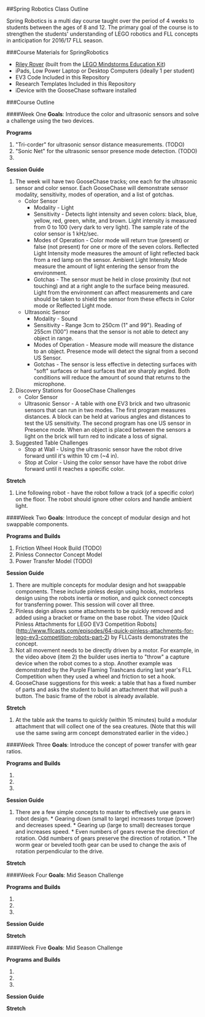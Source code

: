 ##Spring Robotics Class Outline

Spring Robotics is a multi day course taught over the period of 4 weeks to students between the ages of 8 and 12. The primary goal of the course is to strengthen the students' understanding of LEGO robotics and FLL concepts in anticipation for 2016/17 FLL season.

###Course Materials for SpringRobotics

*	[Riley Rover](http://www.damienkee.com/home/2013/8/2/rileyrover-ev3-classroom-robot-design.html) (built from the [LEGO Mindstorms Education Kit](https://shop.education.lego.com/legoed/en-US/search/navSearchResults.jsp?categoryId=EDU_PRD_LINE_107&ProductLine=MINDSTORMS+Education+EV3))
*	iPads, Low Power Laptop or Desktop Computers (ideally 1 per student)
*	EV3 Code Included in this Repository
*	Research Templates Included in this Repository
*	iDevice with the GooseChase software installed

###Course Outline

####Week One
**Goals**: Introduce the color and ultrasonic sensors and solve a challenge using the two devices.

**Programs**

1.	"Tri-corder" for ultrasonic sensor distance measurements. (TODO)
2.	"Sonic Net" for the ultrasonic sensor presence mode detection. (TODO)
3. 	

**Session Guide**

1.	The week will have two GooseChase tracks; one each for the ultrasonic sensor and color sensor. Each GooseChase will demonstrate sensor modality, sensitivity, modes of operation, and a list of gotchas.
	* Color Sensor
		* Modality - Light
		* Sensitivity - Detects light intensity and seven colors: black, blue, yellow, red, green, white, and brown. Light intensity is measured from 0 to 100 (very dark to very light). The sample rate of the color sensor is 1 kHz/sec.
		* Modes of Operation - Color mode will return true (present) or false (not present) for one or more of the seven colors. Reflected Light Intensity mode measures the amount of light reflected back from a red lamp on the sensor. Ambient Light Intensity Mode measure the amount of light entering the sensor from the environment.
		* Gotchas - The sensor must be held in close proximity (but not touching) and at a right angle to the surface being measured. Light from the environment can affect measurements and care should be taken to shield the sensor from these effects in Color mode or Reflected Light mode.
	* Ultrasonic Sensor
		* Modality - Sound
		* Sensitivity - Range 3cm to 250cm (1" and 99"). Reading of 255cm (100") means that the sensor is not able to detect any object in range.
		* Modes of Operation - Measure mode will measure the distance to an object. Presence mode will detect the signal from a second US Sensor.
		* Gotchas - The sensor is less effective in detecting surfaces with "soft" surfaces or hard surfaces that are sharply angled. Both conditions will reduce the amount of sound that returns to the microphone.
2.	Discovery Stations for GooseChase Challenges
	* Color Sensor
	* Ultrasonic Sensor - A table with one EV3 brick and two ultrasonic sensors that can run in two modes. The first program measures distances. A block can be held at various angles and distances to test the US sensitivity. The second program has one US sensor in Presence mode. When an object is placed between the sensors a light on the brick will turn red to indicate a loss of signal.
3.	Suggested Table Challenges
	* Stop at Wall - Using the ultrasonic sensor have the robot drive forward until it's within 10 cm (~4 in).
	* Stop at Color - Using the color sensor have have the robot drive forward until it reaches a specific color.


**Stretch**

1.	Line following robot - have the robot follow a track (of a specific color) on the floor. The robot should ignore other colors and handle ambient light.

####Week Two
**Goals**: Introduce the concept of modular design and hot swappable components. 

**Programs and Builds**

1. Friction Wheel Hook Build (TODO)
2. Pinless Connector Concept Model
3. Power Transfer Model (TODO)

**Session Guide**

1.	There are multiple concepts for modular design and hot swappable components. These include pinless design using hooks, motorless design using the robots inertia or motion, and quick connect concepts for transferring power. This session will cover all three.
2.	Pinless deign allows some attachments to be quickly removed and added using a bracket or frame on the base robot. The video [Quick Pinless Attachments for LEGO EV3 Competition Robots] (http://www.fllcasts.com/episodes/64-quick-pinless-attachments-for-lego-ev3-competition-robots-part-2) by FLLCasts demonstrates the concept.
3.	Not all movement needs to be directly driven by a motor. For example, in the video above (item 2) the builder uses inertia to "throw" a capture device when the robot comes to a stop. Another example was demonstrated by the Purple Flaming Trashcans during last year's FLL Competition when they used a wheel and friction to set a hook.
4. GooseChase suggestions for this week: a table that has a fixed number of parts and asks the student to build an attachment that will push a button. The basic frame of the robot is already available.

**Stretch**

1. At the table ask the teams to quickly (within 15 minutes) build a modular attachment that will collect one of the sea creatures. (Note that this will use the same swing arm concept demonstrated earlier in the video.)

####Week Three
**Goals**: Introduce the concept of power transfer with gear ratios.

**Programs and Builds**

1.
2.
3.

**Session Guide**

1.   There are a few simple concepts to master to effectively use gears in robot design.
	* 	Gearing down (small to large) increases torque (power) and decreases speed.
	*	Gearing up (large to small) decreases torque and increases speed.
	*	Even numbers of gears reverse the direction of rotation. Odd numbers of gears preserve the direction of rotation.
	*	The worm gear or beveled tooth gear can be used to change the axis of rotation perpendicular to the drive.

**Stretch**

####Week Four
**Goals**: Mid Season Challenge

**Programs and Builds**

1.
2.
3.

**Session Guide**

**Stretch**

####Week Five
**Goals**: Mid Season Challenge

**Programs and Builds**

1.
2.
3.

**Session Guide**

**Stretch**
